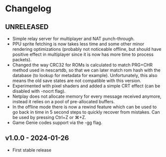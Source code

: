 # Changelog

## UNRELEASED

 * Simple relay server for multiplayer and NAT punch-through.
 * PPU sprite fetching is now takes less time and some other minor rendering
   optimizations (probably not noticeable offline, but should have positive
   effect in multiplayer since it is now has more time to process packets).
 * Changed the way CRC32 for ROMs is calculated to match PRG+CHR method used in
   nescartdb, so that we can later match rom hash with the database (to lookup
   for metadata for example). Unfortunately, this also means the old save states
   are not compatible with this version.
 * Experimented with pixel shaders and added a simple CRT effect (can be disabled
   with -nocrt flag).
 * Netplay does not allocate memory for every message received anymore, instead
   it relies on a pool of pre-allocated buffers.
 * In the offline mode there is now a rewind feature which can be used to go back
   in time in 5 second steps to quickly recover from mistakes. Can be used by
   pressing Ctrl+Z or ⌘+Z.
 * Game Genie codes support via the -gg flag.

## v1.0.0 - 2024-01-26

 * First stable release
